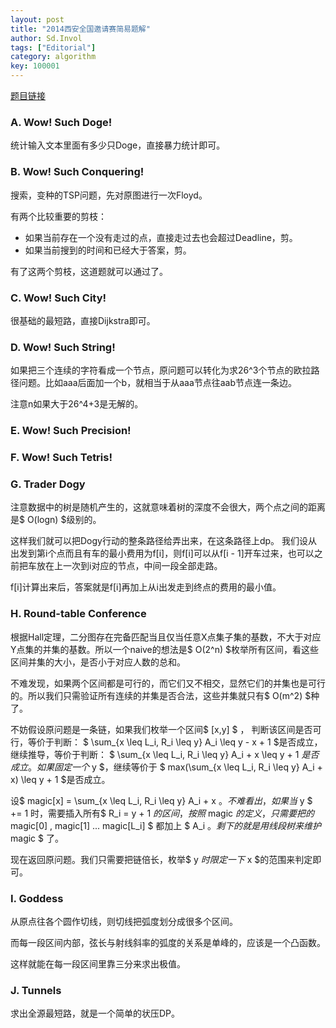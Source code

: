 ```yaml
---
layout: post
title: "2014西安全国邀请赛简易题解"
author: Sd.Invol
tags: ["Editorial"]
category: algorithm
key: 100001
---
```


[题目链接](http://acm.hdu.edu.cn/search.php?field=problem&key=2014%CE%F7%B0%B2%C8%AB%B9%FA%D1%FB%C7%EB%C8%FC&source=1&searchmode=source)

### A. Wow! Such Doge!
统计输入文本里面有多少只Doge，直接暴力统计即可。

### B. Wow! Such Conquering!
搜索，变种的TSP问题，先对原图进行一次Floyd。

有两个比较重要的剪枝：

*   如果当前存在一个没有走过的点，直接走过去也会超过Deadline，剪。
*   如果当前搜到的时间和已经大于答案，剪。

有了这两个剪枝，这道题就可以通过了。

### C. Wow! Such City!
很基础的最短路，直接Dijkstra即可。

### D. Wow! Such String!
如果把三个连续的字符看成一个节点，原问题可以转化为求26^3个节点的欧拉路径问题。比如aaa后面加一个b，就相当于从aaa节点往aab节点连一条边。

注意n如果大于26^4+3是无解的。

### E. Wow! Such Precision!

### F. Wow! Such Tetris!

### G. Trader Dogy
注意数据中的树是随机产生的，这就意味着树的深度不会很大，两个点之间的距离是$ O(logn) $级别的。

这样我们就可以把Dogy行动的整条路径给弄出来，在这条路径上dp。
我们设从出发到第i个点而且有车的最小费用为f[i]，则f[i]可以从f[i - 1]开车过来，也可以之前把车放在上一次到i对应的节点，中间一段全部走路。

f[i]计算出来后，答案就是f[i]再加上从i出发走到终点的费用的最小值。

### H. Round-table Conference
根据Hall定理，二分图存在完备匹配当且仅当任意X点集子集的基数，不大于对应Y点集的并集的基数。所以一个naive的想法是$ O(2^n) $枚举所有区间，看这些区间并集的大小，是否小于对应人数的总和。

不难发现，如果两个区间都是可行的，而它们又不相交，显然它们的并集也是可行的。所以我们只需验证所有连续的并集是否合法，这些并集就只有$ O(m^2) $种了。

不妨假设原问题是一条链，如果我们枚举一个区间$ [x,y] $ ， 判断该区间是否可行，等价于判断：
$ \sum\_{x \leq L\_i,  R\_i \leq y} A\_i \leq y - x + 1 $是否成立，继续推导，等价于判断：
$ \sum\_{x \leq L\_i,  R\_i \leq y} A\_i + x \leq y + 1 $是否成立。如果固定一个$ y $，继续等价于
$ max(\sum\_{x \leq L\_i,  R\_i \leq y} A\_i + x) \leq y + 1 $是否成立。

设$ magic[x] = \sum\_{x \leq L\_i,  R\_i \leq y} A\_i + x $。
不难看出，如果当$ y $ += 1 时，需要插入所有$ R\_i = y + 1 $的区间，按照$ magic $的定义，只需要把的$ magic[0] , magic[1] ... magic[L\_i] $ 都加上 $ A\_i $。
剩下的就是用线段树来维护$ magic $ 了。

现在返回原问题。我们只需要把链倍长，枚举$ y $时限定一下$ x $的范围来判定即可。

### I. Goddess
从原点往各个圆作切线，则切线把弧度划分成很多个区间。

而每一段区间内部，弦长与射线斜率的弧度的关系是单峰的，应该是一个凸函数。

这样就能在每一段区间里靠三分来求出极值。

### J. Tunnels
求出全源最短路，就是一个简单的状压DP。
